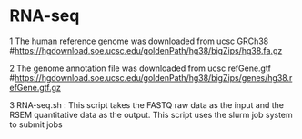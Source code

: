 # RNA-seq
1 The human reference genome was downloaded from ucsc GRCh38 #https://hgdownload.soe.ucsc.edu/goldenPath/hg38/bigZips/hg38.fa.gz

2 The genome annotation file was downloaded from ucsc refGene.gtf #https://hgdownload.soe.ucsc.edu/goldenPath/hg38/bigZips/genes/hg38.refGene.gtf.gz

3 RNA-seq.sh : This script takes the FASTQ raw data as the input and the RSEM quantitative data as the output. This script uses the slurm job system to submit jobs
